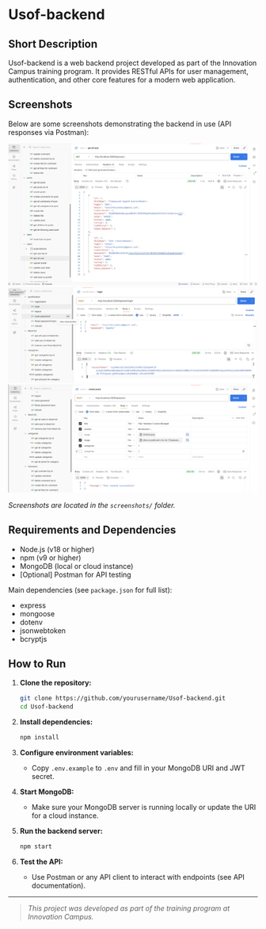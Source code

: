 # Usof-backend

## Short Description

Usof-backend is a web backend project developed as part of the Innovation Campus training program. It provides RESTful APIs for user management, authentication, and other core features for a modern web application.

## Screenshots

Below are some screenshots demonstrating the backend in use (API responses via Postman):

![User List API](screenshots/user-list.png)
![Authentication API](screenshots/auth-api.png)
![Post Creation API](screenshots/post-create.png)

*Screenshots are located in the `screenshots/` folder.*

## Requirements and Dependencies

- Node.js (v18 or higher)
- npm (v9 or higher)
- MongoDB (local or cloud instance)
- [Optional] Postman for API testing

Main dependencies (see `package.json` for full list):
- express
- mongoose
- dotenv
- jsonwebtoken
- bcryptjs

## How to Run

1. **Clone the repository:**
   ```bash
   git clone https://github.com/yourusername/Usof-backend.git
   cd Usof-backend
   ```

2. **Install dependencies:**
   ```bash
   npm install
   ```

3. **Configure environment variables:**
   - Copy `.env.example` to `.env` and fill in your MongoDB URI and JWT secret.

4. **Start MongoDB:**
   - Make sure your MongoDB server is running locally or update the URI for a cloud instance.

5. **Run the backend server:**
   ```bash
   npm start
   ```

6. **Test the API:**
   - Use Postman or any API client to interact with endpoints (see API documentation).

---

> _This project was developed as part of the training program at Innovation Campus._
